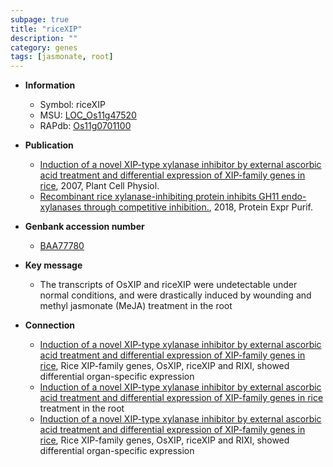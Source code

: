 ```yaml
---
subpage: true
title: "riceXIP"
description: ""
category: genes
tags: [jasmonate, root]
---
```


* **Information**  
    + Symbol: riceXIP  
    + MSU: [LOC_Os11g47520](http://rice.plantbiology.msu.edu/cgi-bin/ORF_infopage.cgi?orf=LOC_Os11g47520)  
    + RAPdb: [Os11g0701100](http://rapdb.dna.affrc.go.jp/viewer/gbrowse_details/irgsp1?name=Os11g0701100)  

* **Publication**  
    + [Induction of a novel XIP-type xylanase inhibitor by external ascorbic acid treatment and differential expression of XIP-family genes in rice](http://www.ncbi.nlm.nih.gov/pubmed?term=Induction+of+a+novel+XIP-type+xylanase+inhibitor+by+external+ascorbic+acid+treatment+and+differential+expression+of+XIP-family+genes+in+rice%5BTitle%5D), 2007, Plant Cell Physiol.
    + [Recombinant rice xylanase-inhibiting protein inhibits GH11 endo-xylanases through competitive inhibition.](http://www.ncbi.nlm.nih.gov/pubmed?term=Recombinant+rice+xylanase-inhibiting+protein+inhibits+GH11+endo-xylanases+through+competitive+inhibition.%5BTitle%5D), 2018, Protein Expr Purif.

* **Genbank accession number**  
    + [BAA77780](http://www.ncbi.nlm.nih.gov/nuccore/BAA77780)

* **Key message**  
    + The transcripts of OsXIP and riceXIP were undetectable under normal conditions, and were drastically induced by wounding and methyl jasmonate (MeJA) treatment in the root

* **Connection**  
    + [Induction of a novel XIP-type xylanase inhibitor by external ascorbic acid treatment and differential expression of XIP-family genes in rice](http://www.ncbi.nlm.nih.gov/pubmed?term=Induction+of+a+novel+XIP-type+xylanase+inhibitor+by+external+ascorbic+acid+treatment+and+differential+expression+of+XIP-family+genes+in+rice%5BTitle%5D), Rice XIP-family genes, OsXIP, riceXIP and RIXI, showed differential organ-specific expression
    + [Induction of a novel XIP-type xylanase inhibitor by external ascorbic acid treatment and differential expression of XIP-family genes in rice](MeJA) treatment in the root
    + [Induction of a novel XIP-type xylanase inhibitor by external ascorbic acid treatment and differential expression of XIP-family genes in rice](http://www.ncbi.nlm.nih.gov/pubmed?term=Induction+of+a+novel+XIP-type+xylanase+inhibitor+by+external+ascorbic+acid+treatment+and+differential+expression+of+XIP-family+genes+in+rice%5BTitle%5D), Rice XIP-family genes, OsXIP, riceXIP and RIXI, showed differential organ-specific expression



